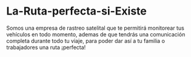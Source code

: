# La-Ruta-perfecta-si-Existe
Somos una empresa de rastreo satelital que te permitirá monitorear tus vehículos en todo momento, ademas de que tendrás una comunicación completa durante todo tu viaje, para poder dar así a tu familia o trabajadores una ruta ¡perfecta!
